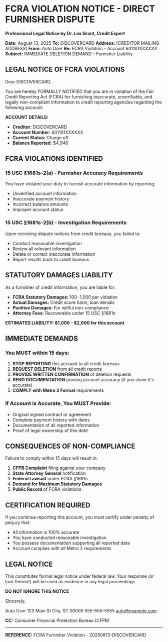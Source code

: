 
# FCRA VIOLATION NOTICE - DIRECT FURNISHER DISPUTE
**Professional Legal Notice by Dr. Lex Grant, Credit Expert**

**Date:** August 13, 2025
**To:** DISCOVERCARD
**Address:** [CREDITOR MAILING ADDRESS]
**From:** Auto User
**Re:** FCRA Violation - Account 601101XXXXXX
**Subject:** IMMEDIATE DELETION DEMAND - Furnisher Liability

## LEGAL NOTICE OF FCRA VIOLATIONS

Dear DISCOVERCARD,

You are hereby FORMALLY NOTIFIED that you are in violation of the Fair Credit Reporting Act (FCRA) for furnishing inaccurate, unverifiable, and legally non-compliant information to credit reporting agencies regarding the following account:

**ACCOUNT DETAILS:**
- **Creditor:** DISCOVERCARD
- **Account Number:** 601101XXXXXX
- **Current Status:** Charge off
- **Balance Reported:** $4,946

## FCRA VIOLATIONS IDENTIFIED

### 15 USC §1681s-2(a) - Furnisher Accuracy Requirements
You have violated your duty to furnish accurate information by reporting:
- Unverified account information
- Inaccurate payment history  
- Incorrect balance amounts
- Improper account status

### 15 USC §1681s-2(b) - Investigation Requirements  
Upon receiving dispute notices from credit bureaus, you failed to:
- Conduct reasonable investigation
- Review all relevant information
- Delete or correct inaccurate information
- Report results back to credit bureaus

## STATUTORY DAMAGES LIABILITY

As a furnisher of credit information, you are liable for:
- **FCRA Statutory Damages:** $100-$1,000 per violation
- **Actual Damages:** Credit score harm, loan denials
- **Punitive Damages:** For willful non-compliance  
- **Attorney Fees:** Recoverable under 15 USC §1681n

**ESTIMATED LIABILITY: $1,000 - $2,000 for this account**

## IMMEDIATE DEMANDS

### You MUST within 15 days:

1. **STOP REPORTING** this account to all credit bureaus
2. **REQUEST DELETION** from all credit reports
3. **PROVIDE WRITTEN CONFIRMATION** of deletion requests
4. **SEND DOCUMENTATION** proving account accuracy (if you claim it's accurate)
5. **COMPLY with Metro 2 Format** requirements

### If Account is Accurate, You MUST Provide:
- Original signed contract or agreement
- Complete payment history with dates
- Documentation of all reported information
- Proof of legal ownership of this debt

## CONSEQUENCES OF NON-COMPLIANCE

Failure to comply within 15 days will result in:

1. **CFPB Complaint** filing against your company
2. **State Attorney General** notification  
3. **Federal Lawsuit** under FCRA §1681n
4. **Demand for Maximum Statutory Damages**
5. **Public Record** of FCRA violations

## CERTIFICATION REQUIRED

If you continue reporting this account, you must certify under penalty of perjury that:
- All information is 100% accurate
- You have conducted reasonable investigation
- You possess documentation supporting all reported data
- Account complies with all Metro 2 requirements

## LEGAL NOTICE

This constitutes formal legal notice under federal law. Your response (or lack thereof) will be used as evidence in any legal proceedings.

**DO NOT IGNORE THIS NOTICE**

Sincerely,

Auto User
123 Main St
City, ST 00000
555-555-5555
auto@example.com

**CC:** Consumer Financial Protection Bureau (CFPB)


---
**REFERENCE:** FCRA Furnisher Violation - 20250813-DISCOVERCARD
